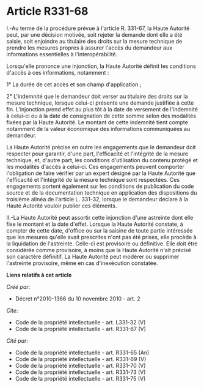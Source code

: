 # Article R331-68

I.-Au terme de la procédure prévue à l'article R. 331-67, la Haute Autorité peut, par une décision motivée, soit rejeter la
demande dont elle a été saisie, soit enjoindre au titulaire des droits sur la mesure technique de prendre les mesures propres
à assurer l'accès du demandeur aux informations essentielles à l'interopérabilité. 

Lorsqu'elle prononce une injonction, la Haute Autorité définit les conditions d'accès à ces informations, notamment : 

1° La durée de cet accès et son champ d'application ; 

2° L'indemnité que le demandeur doit verser au titulaire des droits sur la mesure technique, lorsque celui-ci présente une
demande justifiée à cette fin. L'injonction prend effet au plus tôt à la date de versement de l'indemnité à celui-ci ou à la
date de consignation de cette somme selon des modalités fixées par la Haute Autorité. Le montant de cette indemnité tient
compte notamment de la valeur économique des informations communiquées au demandeur. 

La Haute Autorité précise en outre les engagements que le demandeur doit respecter pour garantir, d'une part, l'efficacité et
l'intégrité de la mesure technique, et, d'autre part, les conditions d'utilisation du contenu protégé et les modalités
d'accès à celui-ci. Ces engagements peuvent comporter l'obligation de faire vérifier par un expert désigné par la Haute
Autorité que l'efficacité et l'intégrité de la mesure technique sont respectées. Ces engagements portent également sur les
conditions de publication du code source et de la documentation technique en application des dispositions du troisième alinéa
de l'article L. 331-32, lorsque le demandeur déclare à la Haute Autorité vouloir publier ces éléments. 

II.-La Haute Autorité peut assortir cette injonction d'une astreinte dont elle fixe le montant et la date d'effet. Lorsque la
Haute Autorité constate, à compter de cette date, d'office ou sur la saisine de toute partie intéressée que les mesures
qu'elle avait prescrites n'ont pas été prises, elle procède à la liquidation de l'astreinte. Celle-ci est provisoire ou
définitive. Elle doit être considérée comme provisoire, à moins que la Haute Autorité n'ait précisé son caractère définitif.
La Haute Autorité peut modérer ou supprimer l'astreinte provisoire, même en cas d'inexécution constatée.

**Liens relatifs à cet article**

_Créé par_:

  - Décret n°2010-1366 du 10 novembre 2010 - art. 2

_Cite_:

  - Code de la propriété intellectuelle - art. L331-32 (V)
  - Code de la propriété intellectuelle - art. R331-67 (V)

_Cité par_:

  - Code de la propriété intellectuelle - art. R331-65 (An)
  - Code de la propriété intellectuelle - art. R331-69 (V)
  - Code de la propriété intellectuelle - art. R331-70 (V)
  - Code de la propriété intellectuelle - art. R331-73 (V)
  - Code de la propriété intellectuelle - art. R331-75 (V)
